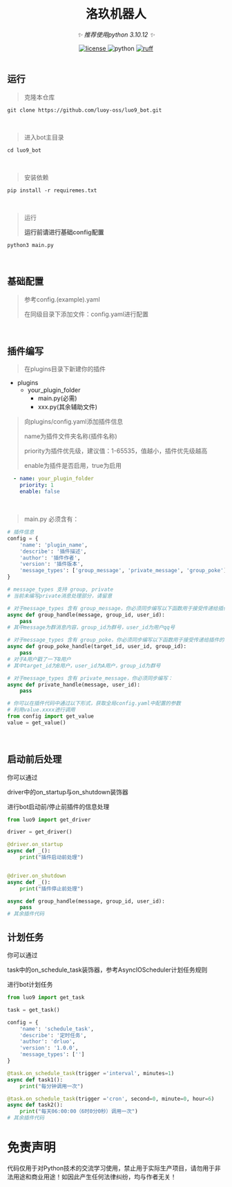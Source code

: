 <div align="center">

# 洛玖机器人

_✨ 推荐使用python 3.10.12 ✨_

<a href="https://raw.githubusercontent.com/luoy-oss/luo9_bot/main/LICENSE">
    <img src="https://img.shields.io/github/license/luoy-oss/luo9_bot" alt="license">
</a>
<!-- <a href="https://pypi.python.org/pypi/packageName">
    <img src="https://img.shields.io/pypi/v/packageName?logo=python&logoColor=edb641" alt="pypi">
</a> -->
<img src="https://img.shields.io/badge/python-3.10+-blue?logo=python&logoColor=edb641" alt="python">
<a href="https://github.com/astral-sh/ruff">
    <img src="https://img.shields.io/endpoint?url=https://raw.githubusercontent.com/charliermarsh/ruff/main/assets/badge/v2.json" alt="ruff">
</a>
<br />

<!-- <a href="https://github.com/luoy-oss/luo9_bot/actions/workflows/ruff.yml">
    <img src="https://github.com/luoy-oss/luo9_bot/actions/workflows/ruff.yml/badge.svg?branch=main&event=push" alt="ruff">
</a> -->

<br />

</div>

## 运行

> 克隆本仓库
```
git clone https://github.com/luoy-oss/luo9_bot.git
```

<br>

> 进入bot主目录
```
cd luo9_bot
```

<br>

> 安装依赖
```
pip install -r requiremes.txt
```

<br>

> 运行
>
> **运行前请进行基础config配置**
```
python3 main.py
```

<br>

## 基础配置

> 参考config.(example).yaml
> 
> 在同级目录下添加文件：config.yaml进行配置

<br>

## 插件编写

> 在plugins目录下新建你的插件
- plugins
    - your_plugin_folder
        - main.py(必需)
        - xxx.py(其余辅助文件)
> 向plugins/config.yaml添加插件信息
>
> name为插件文件夹名称(插件名称)
> 
> priority为插件优先级，建议值：1-65535，值越小，插件优先级越高
> 
> enable为插件是否启用，true为启用
```yaml
  - name: your_plugin_folder
    priority: 1
    enable: false
```

<br>

> main.py 必须含有：
```python
# 插件信息
config = {
    'name': 'plugin_name',
    'describe': '插件描述',
    'author': '插件作者',
    'version': '插件版本',
    'message_types': ['group_message', 'private_message', 'group_poke']
}

# message_types 支持 group, private
# 当前未编写private消息处理部分，请留意

# 对于message_types 含有 group_message，你必须同步编写以下函数用于接受传递给插件的群消息：
async def group_handle(message, group_id, user_id):
    pass
# 其中message为群消息内容，group_id为群号，user_id为用户qq号

# 对于message_types 含有 group_poke，你必须同步编写以下函数用于接受传递给插件的群消息：
async def group_poke_handle(target_id, user_id, group_id):
    pass
# 对于A用户戳了一下B用户
# 其中target_id为B用户，user_id为A用户，group_id为群号

# 对于message_types 含有 private_message，你必须同步编写：
async def private_handle(message, user_id):
    pass

# 你可以在插件代码中通过以下形式，获取全局config.yaml中配置的参数
# 利用value.xxxx进行调用
from config import get_value
value = get_value()

```

<br>

## 启动前后处理

你可以通过

driver中的on_startup与on_shutdown装饰器

进行bot启动前/停止前插件的信息处理

```python
from luo9 import get_driver

driver = get_driver()

@driver.on_startup
async def _():
    print("插件启动前处理")


@driver.on_shutdown
async def _():
    print("插件停止前处理")

async def group_handle(message, group_id, user_id):
    pass
# 其余插件代码

```

## 计划任务

你可以通过

task中的on_schedule_task装饰器，参考AsyncIOScheduler计划任务规则

进行bot计划任务

```python
from luo9 import get_task

task = get_task()

config = {
    'name': 'schedule_task',
    'describe': '定时任务',
    'author': 'drluo',
    'version': '1.0.0',
    'message_types': ['']
}

@task.on_schedule_task(trigger ='interval', minutes=1)
async def task1():
    print("每分钟调用一次")

@task.on_schedule_task(trigger ='cron', second=0, minute=0, hour=6)
async def task2():
    print("每天06:00:00（6时0分0秒）调用一次")
# 其余插件代码

```


# 免责声明

代码仅用于对Python技术的交流学习使用，禁止用于实际生产项目，请勿用于非法用途和商业用途！如因此产生任何法律纠纷，均与作者无关！